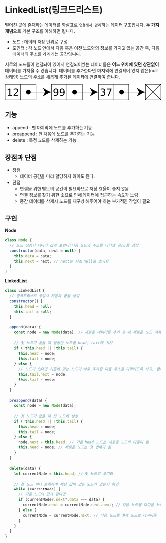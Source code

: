 # LinkedList(링크드리스트)

떨어진 곳에 존재하는 데이터를 화살표로 `연결해서 관리`하는 데이터 구조입니다. **두 가지 개념**으로 기본 구조를 이해하면 됩니다.

- 노드 : 데이터 저장 단위로 구성
- 포인터 : 각 노드 안에서 다음 혹은 이전 노드와의 정보를 가지고 있는 공간 즉, 다음 데이터의 주소를 가리키는 공간입니다.

서로의 노드들이 연결되어 있어서 연결되어있는 데이터들은 **어느 위치에 있던 상관없이** 데이터를 가져올 수 있습니다. 데이터를 추가한다면 마지막에 연결되어 있지 않은(null 상태인) 노드의 주소를 새롭게 추가된 데이터에 연결하여 줍니다.

![linkedList](../assets/images/linkedList.svg)

## 기능

- append : 맨 마지막에 노드를 추가하는 기능
- preappend : 맨 처음에 노드를 추가하는 기능
- delete : 특정 노드를 삭제하는 기능

## 장점과 단점

- 장점
  - 데이터 공간을 미리 할당하지 않아도 된다.
- 단점
  - 연결을 위한 별도의 공간이 필요하므로 저장 효율이 좋지 않음
  - 연결 정보를 찾기 위한 소요로 인해 데이터에 접근하는 속도가 느림
  - 중간 데이터를 삭제시 노드를 재구성 해주어야 하는 부가적인 작업이 필요

## 구현

**Node**

```js
class Node {
  // 노드 생성시 데이터 값과 포인터(다음 노드의 주소를 나타낼 공간)를 생성
  constructor(data, next = null) {
    this.data = data;
    this.next = next; // next는 최초 null로 초기화
  }
}
```

**LinkedList**

```js
class LinkedList {
  // 링크드리스트 생성시 처음과 끝을 생성
  constructor() {
    this.head = null;
    this.tail = null;
  }

  append(data) {
    const node = new Node(data); // 새로운 데이터를 추가 할 때 새로운 노드 객체를 생성

    // 첫 노드가 없을 때 생성한 노드를 head, tail에 위치
    if (!this.head || !this.tail) {
      this.head = node;
      this.tail = node;
    } else {
      // 노드가 있다면 기존에 있는 노드가 새로 추가된 다음 주소를 가리키도록 하고, 끝에는 새롭게 추가된 노드를 삽입
      this.tail.next = node;
      this.tail = node;
    }
  }

  preappend(data) {
    const node = new Node(data);

    // 첫 노드가 없을 때 첫 노드에 생성
    if (!this.head || !this.tail) {
      this.head = node;
      this.tail = node;
    } else {
      node.next = this.head; // 기존 head 노드는 새로운 노드의 다음이 됨
      this.head = node; // 새로운 노드는 첫 번째가 됨
    }
  }

  delete(data) {
    let currentNode = this.head; // 첫 노드로 초기화

    // 첫 노드 부터 순회하며 해당 값이 있는 노드가 있는지 확인
    while (currentNode) {
      // 다음 노드의 값과 같다면
      if (currentNode?.next?.data === data) {
        currentNode.next = currentNode.next.next; // 다음 노드를 다다음 노드로 삽입
      } else {
        currentNode = currentNode.next; // 다음 노드를 현재 노드로 바꾸어줌
      }
    }
  }
}
```
